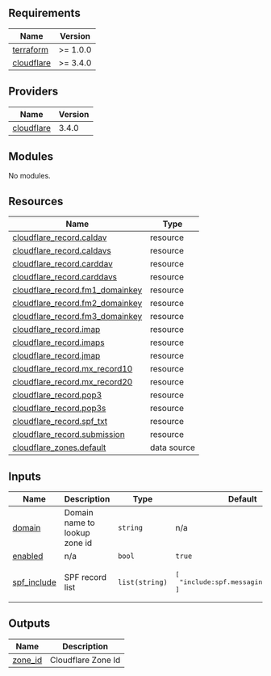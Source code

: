 ## Requirements

| Name | Version |
|------|---------|
| <a name="requirement_terraform"></a> [terraform](#requirement\_terraform) | >= 1.0.0 |
| <a name="requirement_cloudflare"></a> [cloudflare](#requirement\_cloudflare) | >= 3.4.0 |

## Providers

| Name | Version |
|------|---------|
| <a name="provider_cloudflare"></a> [cloudflare](#provider\_cloudflare) | 3.4.0 |

## Modules

No modules.

## Resources

| Name | Type |
|------|------|
| [cloudflare_record.caldav](https://registry.terraform.io/providers/cloudflare/cloudflare/latest/docs/resources/record) | resource |
| [cloudflare_record.caldavs](https://registry.terraform.io/providers/cloudflare/cloudflare/latest/docs/resources/record) | resource |
| [cloudflare_record.carddav](https://registry.terraform.io/providers/cloudflare/cloudflare/latest/docs/resources/record) | resource |
| [cloudflare_record.carddavs](https://registry.terraform.io/providers/cloudflare/cloudflare/latest/docs/resources/record) | resource |
| [cloudflare_record.fm1_domainkey](https://registry.terraform.io/providers/cloudflare/cloudflare/latest/docs/resources/record) | resource |
| [cloudflare_record.fm2_domainkey](https://registry.terraform.io/providers/cloudflare/cloudflare/latest/docs/resources/record) | resource |
| [cloudflare_record.fm3_domainkey](https://registry.terraform.io/providers/cloudflare/cloudflare/latest/docs/resources/record) | resource |
| [cloudflare_record.imap](https://registry.terraform.io/providers/cloudflare/cloudflare/latest/docs/resources/record) | resource |
| [cloudflare_record.imaps](https://registry.terraform.io/providers/cloudflare/cloudflare/latest/docs/resources/record) | resource |
| [cloudflare_record.jmap](https://registry.terraform.io/providers/cloudflare/cloudflare/latest/docs/resources/record) | resource |
| [cloudflare_record.mx_record10](https://registry.terraform.io/providers/cloudflare/cloudflare/latest/docs/resources/record) | resource |
| [cloudflare_record.mx_record20](https://registry.terraform.io/providers/cloudflare/cloudflare/latest/docs/resources/record) | resource |
| [cloudflare_record.pop3](https://registry.terraform.io/providers/cloudflare/cloudflare/latest/docs/resources/record) | resource |
| [cloudflare_record.pop3s](https://registry.terraform.io/providers/cloudflare/cloudflare/latest/docs/resources/record) | resource |
| [cloudflare_record.spf_txt](https://registry.terraform.io/providers/cloudflare/cloudflare/latest/docs/resources/record) | resource |
| [cloudflare_record.submission](https://registry.terraform.io/providers/cloudflare/cloudflare/latest/docs/resources/record) | resource |
| [cloudflare_zones.default](https://registry.terraform.io/providers/cloudflare/cloudflare/latest/docs/data-sources/zones) | data source |

## Inputs

| Name | Description | Type | Default | Required |
|------|-------------|------|---------|:--------:|
| <a name="input_domain"></a> [domain](#input\_domain) | Domain name to lookup zone id | `string` | n/a | yes |
| <a name="input_enabled"></a> [enabled](#input\_enabled) | n/a | `bool` | `true` | no |
| <a name="input_spf_include"></a> [spf\_include](#input\_spf\_include) | SPF record list | `list(string)` | <pre>[<br>  "include:spf.messagingengine.com"<br>]</pre> | no |

## Outputs

| Name | Description |
|------|-------------|
| <a name="output_zone_id"></a> [zone\_id](#output\_zone\_id) | Cloudflare Zone Id |
